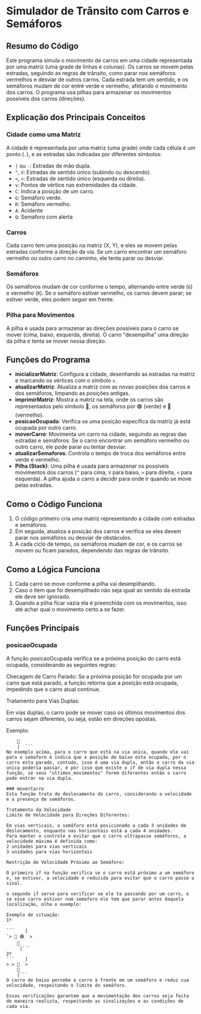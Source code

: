 # Simulador de Trânsito com Carros e Semáforos

## Resumo do Código

Este programa simula o movimento de carros em uma cidade representada por uma matriz (uma grade de linhas e colunas). Os carros se movem pelas estradas, seguindo as regras de trânsito, como parar nos semáforos vermelhos e desviar de outros carros. Cada estrada tem um sentido, e os semáforos mudam de cor entre verde e vermelho, afetando o movimento dos carros. O programa usa pilhas para armazenar os movimentos possíveis dos carros (direções).

## Explicação dos Principais Conceitos

### Cidade como uma Matriz
A cidade é representada por uma matriz (uma grade) onde cada célula é um ponto (`.`), e as estradas são indicadas por diferentes símbolos:

- `|` ou `-`: Estradas de mão dupla.
- `^`, `V`: Estradas de sentido único (subindo ou descendo).
- `<`, `>`: Estradas de sentido único (esquerda ou direita).
- `v`: Pontos de vértice nas extremidades da cidade.
- `C`: Indica a posição de um carro.
- `G`: Semáforo verde.
- `R`: Semáforo vermelho.
- `A`: Acidente
- `Q`: Semaforo com alerta

### Carros
Cada carro tem uma posição na matriz (X, Y), e eles se movem pelas estradas conforme a direção da via. Se um carro encontrar um semáforo vermelho ou outro carro no caminho, ele tenta parar ou desviar.

### Semáforos
Os semáforos mudam de cor conforme o tempo, alternando entre verde (`G`) e vermelho (`R`). Se o semáforo estiver vermelho, os carros devem parar; se estiver verde, eles podem seguir em frente.

### Pilha para Movimentos
A pilha é usada para armazenar as direções possíveis para o carro se mover (cima, baixo, esquerda, direita). O carro "desempilha" uma direção da pilha e tenta se mover nessa direção.

## Funções do Programa

- **inicializarMatriz**: Configura a cidade, desenhando as estradas na matriz e marcando os vértices com o símbolo `v`.
- **atualizarMatriz**: Atualiza a matriz com as novas posições dos carros e dos semáforos, limpando as posições antigas.
- **imprimirMatriz**: Mostra a matriz na tela, onde os carros são representados pelo símbolo 🚗, os semáforos por 🟢 (verde) e 🔴 (vermelho).
- **posicaoOcupada**: Verifica se uma posição específica da matriz já está ocupada por outro carro.
- **moverCarro**: Movimenta um carro na cidade, seguindo as regras das estradas e semáforos. Se o carro encontrar um semáforo vermelho ou outro carro, ele pode parar ou tentar desviar.
- **atualizarSemaforos**: Controla o tempo de troca dos semáforos entre verde e vermelho.
- **Pilha (Stack)**: Uma pilha é usada para armazenar os possíveis movimentos dos carros (`^` para cima, `V` para baixo, `>` para direita, `<` para esquerda). A pilha ajuda o carro a decidir para onde ir quando se move pelas estradas.

## Como o Código Funciona

1. O código primeiro cria uma matriz representando a cidade com estradas e semáforos.
2. Em seguida, atualiza a posição dos carros e verifica se eles devem parar nos semáforos ou desviar de obstáculos.
3. A cada ciclo de tempo, os semáforos mudam de cor, e os carros se movem ou ficam parados, dependendo das regras de trânsito.

## Como a Lógica Funciona
1. Cada carro se move conforme a pilha vai desimpilhando.
2. Caso o item que foi desempilhado não seja igual ao sentido da estrada ele deve ser ignorado.
3. Quando a pilha ficar vazia ela é preenchida com os movimentos, isso até achar qual o movimento certo a se fazer.

## Funções Principais
### posicaoOcupada
A função posicaoOcupada verifica se a próxima posição do carro está ocupada, considerando as seguintes regras:

Checagem de Carro Parado: Se a próxima posição for ocupada por um carro que está parado, a função retorna que a posição está ocupada, impedindo que o carro atual continue.

Tratamento para Vias Duplas:

Em vias duplas, o carro pode se mover caso os últimos movimentos dos carros sejam diferentes, ou seja, estão em direções opostas.

Exemplo:

```> 🚗 🟢
    🚗 
    |  ```
No exemplo acima, para o carro que está na via unica, quando ele vai para o semaforo é indica que a posição de baixo esta ocupada, por o carro esta parado, contudo, isso é uma via dupla, então o carro da via unica poderia passar, é por isso que existe o if de via dupla nessa função, se seus "ultimos_movimentos" forem diferentes então o carro pode entrar na via dupla.

### moverCarro
Esta função trata do deslocamento do carro, considerando a velocidade e a presença de semáforos.

Tratamento da Velocidade
Limite de Velocidade para Direções Diferentes:

Em vias verticais, o semáforo está posicionado a cada 3 unidades de deslocamento, enquanto nas horizontais está a cada 4 unidades.
Para manter o controle e evitar que o carro ultrapasse semáforos, a velocidade máxima é definida como:
2 unidades para vias verticais
3 unidades para vias horizontais

Restrição de Velocidade Próximo ao Semáforo:

O primeiro if na função verifica se o carro está próximo a um semáforo e, se estiver, a velocidade é reduzida para evitar que o carro passe o sinal.

o segundo if serve para verificar se ele ta passando por um carro, e se esse carro estiver num semaforo ele tem que parar antes daquela localização, olha o exemplo:

Exemplo de situação:
1º

```    | 
`> 🚗 🟢  >
    🚗
     |```
2º
```    | 
> > 🚗  > 
    🚗 
    |```
O carro de baixo percebe o carro à frente em um semáforo e reduz sua velocidade, respeitando o limite do semáforo.

Essas verificações garantem que a movimentação dos carros seja feita de maneira realista, respeitando as sinalizações e as condições de cada via.
